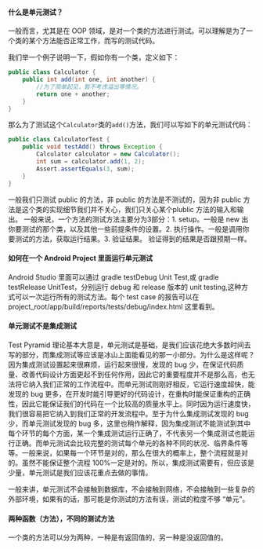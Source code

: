 #### 什么是单元测试？

一般而言，尤其是在 OOP 领域，是对一个类的方法进行测试。可以理解是为了一个类的某个方法能否正常工作，而写的测试代码。

我们举一个例子说明一下，假如你有一个类，定义如下：

```java
public class Calculator {
    public int add(int one, int another) {
        //为了简单起见，暂不考虑溢出等情况。
        return one + another;
    }
}
```

那么为了测试这个`Calculator`类的`add()`方法，我们可以写如下的单元测试代码：

```java
public class CalculatorTest {
    public void testAdd() throws Exception {
        Calculator calculator = new Calculator();
        int sum = calculator.add(1, 2);
        Assert.assertEquals(3, sum);
    }
}
```

一般我们只测试 public 的方法，非 public 的方法是不测试的，因为非 public 方法是这个类的实现细节我们并不关心，我们只关心某个plublic 方法的输入和输出。
一般来说，一个方法的测试方法主要分为3部分：1. setup。一般是 new 出你要测试的那个类，以及其他一些前提条件的设置。2. 执行操作。一般是调用你要测试的方法，获取运行结果。3. 验证结果。 验证得到的结果是否跟预期一样。

#### 如何在一个 Android Project 里面运行单元测试

Android Studio 里面可以通过 gradle testDebug Unit Test,或 gradle testRelease UnitTest，分别运行 debug 和 release 版本的 unit testing,这种方式可以一次运行所有的测试方法。每个 test case 的报告可以在 project_root/app/build/reports/tests/debug/index.html 这里看到。

#### 单元测试不是集成测试



Test Pyramid 理论基本大意是，单元测试是基础，是我们应该花绝大多数时间去写的部分，而集成测试等应该是冰山上面能看见的那一小部分。为什么是这样呢？因为集成测试设置起来很麻烦，运行起来很慢，发现的 bug 少，在保证代码质量、改善代码设计方面更起不到任何作用，因此它的重要程度并不是那么高，也无法将它纳入我们正常的工作流程中。而单元测试则刚好相反，它运行速度超快，能发现的 bug 更多，在开发时能引导更好的代码设计，在重构时能保证重构的正确性，因此它能保证我们的代码在一个比较高的质量水平上。同时因为运行速度快，我们很容易把它纳入到我们正常的开发流程中。至于为什么集成测试发现的 bug 少，而单元测试发现的 bug 多，这里也稍作解释，因为集成测试不能测试到其中每个环节的每个方面，某一个集成测试运行正确了，不代表另一个集成测试也能运行正确。而单元测试会比较完整的测试每个单元的各种不同的状况、临界条件等等。一般来说，如果每一个环节是对的，那么在很大的概率上，整个流程就是对的。虽然不能保证整个流程 100%一定是对的。所以，集成测试需要有，但应该是少量，单元测试是我们应该花重点去做的事情。

一般来讲，单元测试不会接触到数据库，不会接触到网络，不会接触到一些复杂的外部环境，如果有的话，那可能是你测试的方法有误，测试的粒度不够 “单元”。

#### 两种函数（方法），不同的测试方法

一个类的方法可以分为两种，一种是有返回值的，另一种是没返回值的。